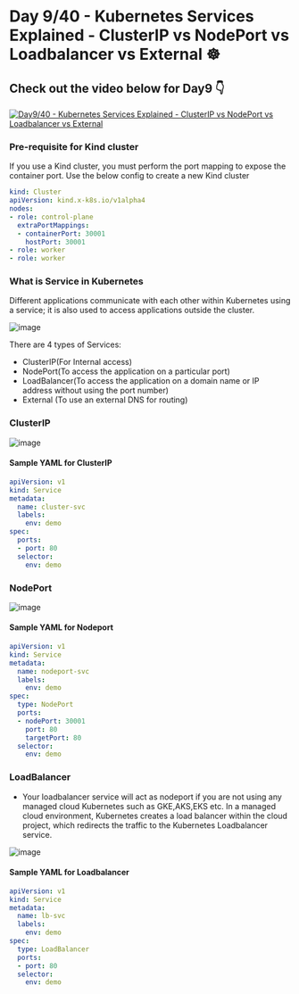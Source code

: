 # Day 9/40 - Kubernetes Services Explained - ClusterIP vs NodePort vs Loadbalancer vs External ☸️


## Check out the video below for Day9 👇

[![Day9/40 - Kubernetes Services Explained - ClusterIP vs NodePort vs Loadbalancer vs External](https://img.youtube.com/vi/tHAQWLKMTB0/sddefault.jpg)](https://youtu.be/tHAQWLKMTB0)


### Pre-requisite for Kind cluster
If you use a Kind cluster, you must perform the port mapping to expose the container port. Use the below config to create a new Kind cluster

```yaml
kind: Cluster
apiVersion: kind.x-k8s.io/v1alpha4
nodes:
- role: control-plane
  extraPortMappings:
  - containerPort: 30001
    hostPort: 30001
- role: worker
- role: worker
```

### What is Service in Kubernetes

Different applications communicate with each other within Kubernetes using a service; it is also used to access applications outside the cluster.

![image](https://github.com/piyushsachdeva/CKA-2024/assets/40286378/e768b073-dd7b-478a-bbea-ad6acae18051)

There are 4 types of Services:
- ClusterIP(For Internal access)
- NodePort(To access the application on a particular port)
- LoadBalancer(To access the application on a domain name or IP address without using the port number)
- External (To use an external DNS for routing)

### ClusterIP

![image](https://github.com/piyushsachdeva/CKA-2024/assets/40286378/3817a5e7-5208-41c8-9dee-d4c052038151)

#### Sample YAML for ClusterIP

```yaml
apiVersion: v1
kind: Service
metadata:
  name: cluster-svc
  labels:
    env: demo
spec:
  ports:
  - port: 80
  selector:
    env: demo
```


### NodePort

![image](https://github.com/piyushsachdeva/CKA-2024/assets/40286378/8aa9c482-be3a-450a-95b7-0a0c0e80403e)

#### Sample YAML for Nodeport

```yaml
apiVersion: v1
kind: Service
metadata:
  name: nodeport-svc
  labels:
    env: demo
spec:
  type: NodePort
  ports:
  - nodePort: 30001
    port: 80
    targetPort: 80
  selector:
    env: demo
```


### LoadBalancer
- Your loadbalancer service will act as nodeport if you are not using any managed cloud Kubernetes such as GKE,AKS,EKS etc. In a managed cloud environment, Kubernetes creates a load balancer within the cloud project, which redirects the traffic to the Kubernetes Loadbalancer service.

![image](https://github.com/piyushsachdeva/CKA-2024/assets/40286378/8f5acc88-4394-47e9-a3c5-041d396166d0)

#### Sample YAML for Loadbalancer

```yaml
apiVersion: v1
kind: Service
metadata:
  name: lb-svc
  labels:
    env: demo
spec:
  type: LoadBalancer
  ports:
  - port: 80
  selector:
    env: demo
```
